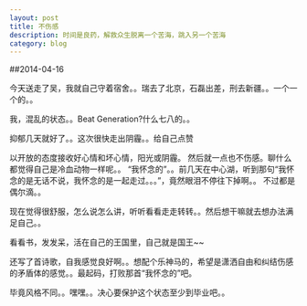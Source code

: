 ```yaml
---
layout: post
title: 不伤感
description: 时间是良药，解救众生脱离一个苦海，跳入另一个苦海
category: blog
---
```



##2014-04-16

今天送走了吴，我就自己守着宿舍。。瑞去了北京，石磊出差，刑去新疆。。一个一个的。。

我，混乱的状态。。Beat Generation?什么七八的。。

抑郁几天就好了。。这次很快走出阴霾。。给自己点赞

以开放的态度接收好心情和坏心情，阳光或阴霾。
然后就一点也不伤感。聊什么都觉得自己是冷血动物一样呢。。
“我怀念的”。。前几天在中心湖，听到那句“我怀念的是无话不说，我怀念的是一起走过。。。”，竟然眼泪不停往下掉啊。。
不过都是偶尔滴。。

现在觉得很舒服，怎么说怎么讲，听听看看走走转转。。然后想干嘛就去想办法满足自己。。

看看书，发发呆，活在自己的王国里，自己就是国王~~

还写了首诗歌，自我感觉良好啊。。想配个乐神马的，希望是潇洒自由和纠结伤感的矛盾体的感觉。。最起码，打败那首“我怀念的”吧。

毕竟风格不同。。嘿嘿。。决心要保护这个状态至少到毕业吧。。


[BeiYuu]:    http://beiyuu.com  "BeiYuu"
